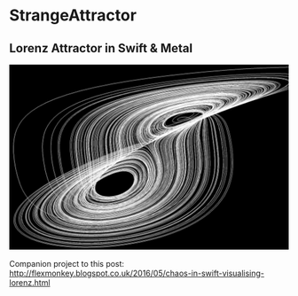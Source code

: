 # StrangeAttractor
## Lorenz Attractor in Swift & Metal

![screenshot](StrangeAttractor/screenshot.jpg)

Companion project to this post: http://flexmonkey.blogspot.co.uk/2016/05/chaos-in-swift-visualising-lorenz.html
